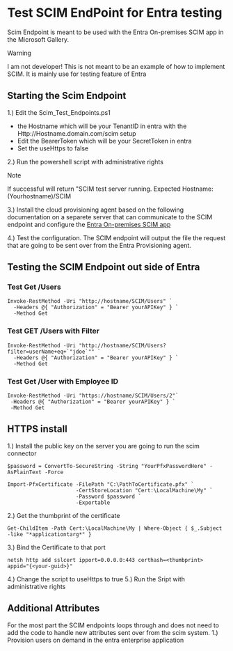 # Test SCIM EndPoint for Entra testing

Scim Endpoint is meant to be used with the Entra On-premises SCIM app in the Microsoft Gallery.
> [!Warning]
> I am not developer! This is not meant to be an example of how to implement SCIM. It is mainly use for testing feature of Entra

## Starting the Scim Endpoint
1.) Edit the Scim_Test_Endpoints.ps1
  - the Hostname which will be your TenantID in entra with the Http://Hostname.domain.com/scim setup
  - Edit the BearerToken which will be your SecretToken in entra
  - Set the useHttps to false
  
2.) Run the powershell script with administrative rights

>[!NOTE]
> If successful will return "SCIM test server running. Expected Hostname: (Yourhostname)/SCIM

3.) Install the cloud provisioning agent based on the following documentation on a separete server that can communicate to the SCIM endpoint and configure the [Entra On-premises SCIM app](https://learn.microsoft.com/en-us/entra/identity/app-provisioning/on-premises-scim-provisioning)

4.) Test the configuration. The SCIM endpoint will output the file the request that are going to be sent over from the Entra Provisioning agent.

## Testing the SCIM Endpoint out side of Entra

### Test Get /Users
```
Invoke-RestMethod -Uri "http://hostname/SCIM/Users" `
  -Headers @{ "Authorization" = "Bearer yourAPIKey" } `
  -Method Get
```
### Test GET /Users with Filter
```
Invoke-RestMethod -Uri "http://hostname/SCIM/Users?filter=userName+eq+`"jdoe`"" `
  -Headers @{ "Authorization" = "Bearer yourAPIKey" } `
  -Method Get
```

### Test Get /User with Employee ID
```
Invoke-RestMethod -Uri "https://hostname/SCIM/Users/2"`
 -Headers @{ "Authorization" = "Bearer yourAPIKey" } `
 -Method Get
```



## HTTPS install
1.) Install the public key on the server you are going to run the scim connector
```
$password = ConvertTo-SecureString -String "YourPfxPasswordHere" -AsPlainText -Force

Import-PfxCertificate -FilePath "C:\PathToCertificate.pfx" `
                      -CertStoreLocation "Cert:\LocalMachine\My" `
                      -Password $password `
                      -Exportable
```

2.) Get the thumbprint of the certificate
```
Get-ChildItem -Path Cert:\LocalMachine\My | Where-Object { $_.Subject -like "*applicationtarg*" }
```

3.) Bind the Certificate to that port
```
netsh http add sslcert ipport=0.0.0.0:443 certhash=<thumbprint> appid="{<your-guid>}"
```
4.) Change the script to useHttps to true
5.) Run the Sript with administrative rights


## Additional Attributes
For the most part the SCIM endpoints loops through and does not need to add the code to handle new attributes sent over from the scim system.
1.) Provision users on demand in the entra enterprise application

